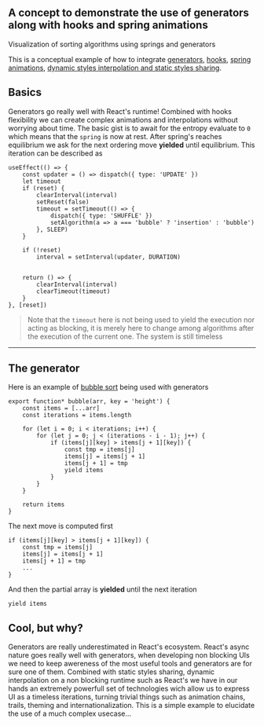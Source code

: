 ## A concept to demonstrate the use of generators along with hooks and spring animations
Visualization of sorting algorithms using springs and generators

This is a conceptual example of how to integrate [generators](https://developer.mozilla.org/en-US/docs/Web/JavaScript/Reference/Global_Objects/Generator), [hooks](https://reactjs.org/docs/hooks-intro.html), [spring animations](https://developer.android.com/guide/topics/graphics/spring-animation), [dynamic styles interpolation and static styles sharing](https://dupocas/dudaui).

## Basics
Generators go really well with React's runtime! Combined with hooks flexibility we can create complex animations and interpolations without worrying about time.
The basic gist is to await for the entropy evaluate to `0` which means that the `spring` is now at rest. After spring's reaches equilibrium we ask for the next ordering move **yielded** until equilibrium. This iteration can be described as 

```
useEffect(() => {
    const updater = () => dispatch({ type: 'UPDATE' })
    let timeout
    if (reset) {
        clearInterval(interval)
        setReset(false)
        timeout = setTimeout(() => {
            dispatch({ type: 'SHUFFLE' })
            setAlgorithm(a => a === 'bubble' ? 'insertion' : 'bubble')
        }, SLEEP)
    }

    if (!reset)
        interval = setInterval(updater, DURATION)


    return () => {
        clearInterval(interval)
        clearTimeout(timeout)
    }
}, [reset])
```

>Note that the `timeout` here is not being used to yield the execution nor acting as blocking, it is merely here to change among algorithms after the execution of the current one. The system is still timeless

---

## The generator
Here is an example of [bubble sort](https://en.wikipedia.org/wiki/Bubble_sort) being used with generators

```
export function* bubble(arr, key = 'height') {
    const items = [...arr]
    const iterations = items.length

    for (let i = 0; i < iterations; i++) {
        for (let j = 0; j < (iterations - i - 1); j++) {
            if (items[j][key] > items[j + 1][key]) {
                const tmp = items[j]
                items[j] = items[j + 1]
                items[j + 1] = tmp
                yield items
            }
        }
    }

    return items
}
```

The next move is computed first 

```
if (items[j][key] > items[j + 1][key]) {
    const tmp = items[j]
    items[j] = items[j + 1]
    items[j + 1] = tmp
    ...
}
```
And then the partial array is **yielded** until the next iteration

`yield items`

## Cool, but why?
Generators are really underestimated in React's ecosystem. React's async nature goes really well with generators, when developing non blocking UIs we need to keep awereness of the most useful tools and generators are for sure one of them. Combined with static styles sharing, dynamic interpolation on a non blocking runtime such as React's we have in our hands an extremely powerfull set of technologies wich allow us to express UI as a timeless iterations, turning trivial things such as animation chains, trails, theming and internationalization. This is a simple example to elucidate the use of a much complex usecase...
